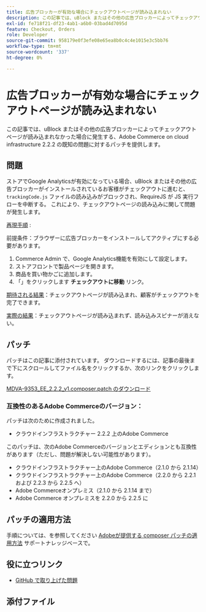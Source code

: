 ```yaml
---
title: 広告ブロッカーが有効な場合にチェックアウトページが読み込まれない
description: この記事では、uBlock またはその他の広告ブロッカーによってチェックアウトページが読み込まれなかった場合に発生する、Adobe Commerce on cloud infrastructure 2.2.2 の既知の問題に対するパッチを提供します。
exl-id: fe718f21-df23-4ab1-a6b0-03bad4d7095d
feature: Checkout, Orders
role: Developer
source-git-commit: 958179e0f3efe08e65ea8b0c4c4e1015e3c5bb76
workflow-type: tm+mt
source-wordcount: '337'
ht-degree: 0%

---
```


# 広告ブロッカーが有効な場合にチェックアウトページが読み込まれない

この記事では、uBlock またはその他の広告ブロッカーによってチェックアウトページが読み込まれなかった場合に発生する、Adobe Commerce on cloud infrastructure 2.2.2 の既知の問題に対するパッチを提供します。

## 問題

ストアでGoogle Analyticsが有効になっている場合、uBlock またはその他の広告ブロッカーがインストールされているお客様がチェックアウトに進むと、 `trackingCode.js` ファイルの読み込みがブロックされ、RequireJS が JS 実行フローを中断する。 これにより、チェックアウトページの読み込みに関して問題が発生します。

<u>再現手順</u> :

前提条件：ブラウザーに広告ブロッカーをインストールしてアクティブにする必要があります。

1. Commerce Admin で、Google Analytics機能を有効にして設定します。
1. ストアフロントで製品ページを開きます。
1. 商品を買い物かごに追加します。
1. 「」をクリックします **チェックアウトに移動** リンク。

<u>期待される結果</u>：チェックアウトページが読み込まれ、顧客がチェックアウトを完了できます。

<u>実際の結果</u>：チェックアウトページが読み込まれず、読み込みスピナーが消えない。

## パッチ

パッチはこの記事に添付されています。 ダウンロードするには、記事の最後まで下にスクロールしてファイル名をクリックするか、次のリンクをクリックします。

[MDVA-9353\_EE\_2.2.2\_v1.composer.patch のダウンロード](assets/MDVA-9353_EE_2.2.2_v1.composer.patch.zip)

### 互換性のあるAdobe Commerceのバージョン：

パッチは次のために作成されました。

* クラウドインフラストラクチャー 2.2.2 上のAdobe Commerce

このパッチは、次のAdobe Commerceのバージョンとエディションとも互換性があります（ただし、問題が解決しない可能性があります）。

* クラウドインフラストラクチャー上のAdobe Commerce（2.1.0 から 2.1.14）
* クラウドインフラストラクチャー上のAdobe Commerce（2.2.0 から 2.2.1 および 2.2.3 から 2.2.5 へ）
* Adobe Commerceオンプレミス（2.1.0 から 2.1.14 まで）
* Adobe Commerce オンプレミスを 2.2.0 から 2.2.5 に

## パッチの適用方法

手順については、を参照してください [Adobeが提供する composer パッチの適用方法](/help/how-to/general/how-to-apply-a-composer-patch-provided-by-magento.md) サポートナレッジベースで。

## 役に立つリンク

* [GitHub で取り上げた問題](https://github.com/magento/magento2/pull/13061)

## 添付ファイル
